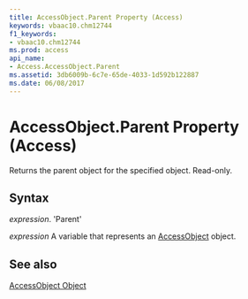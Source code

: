 ```yaml
---
title: AccessObject.Parent Property (Access)
keywords: vbaac10.chm12744
f1_keywords:
- vbaac10.chm12744
ms.prod: access
api_name:
- Access.AccessObject.Parent
ms.assetid: 3db6009b-6c7e-65de-4033-1d592b122887
ms.date: 06/08/2017
---
```



# AccessObject.Parent Property (Access)

Returns the parent object for the specified object. Read-only.


## Syntax

 _expression_. 'Parent'

 _expression_ A variable that represents an [AccessObject](./Access.AccessObject.md) object.


## See also


[AccessObject Object](Access.AccessObject.md)

